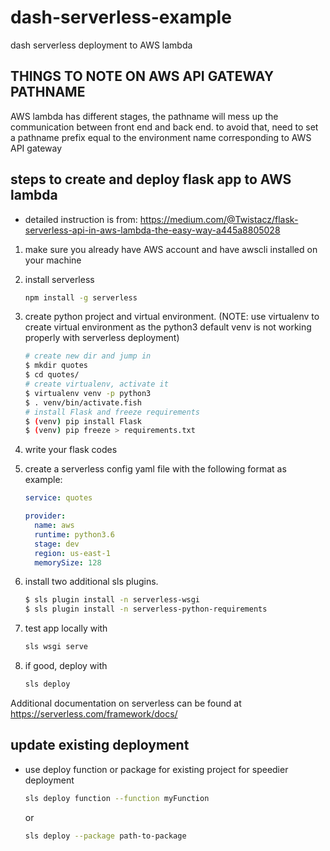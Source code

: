 # dash-serverless-example
dash serverless deployment to AWS lambda


## THINGS TO NOTE ON AWS API GATEWAY PATHNAME
AWS lambda has different stages, the pathname will mess up the communication between front end and back end.
to avoid that, need to set a pathname prefix equal to the environment name corresponding to AWS API gateway


## steps to create and deploy flask app to AWS lambda
- detailed instruction is from:
https://medium.com/@Twistacz/flask-serverless-api-in-aws-lambda-the-easy-way-a445a8805028

1. make sure you already have AWS account and have awscli installed on your machine

2. install serverless
    ```bash
    npm install -g serverless
    ```

3. create python project and virtual environment. (NOTE: use virtualenv to create virtual environment as the python3 
default venv is not working properly with serverless deployment)
    ```bash
    # create new dir and jump in
    $ mkdir quotes
    $ cd quotes/
    # create virtualenv, activate it
    $ virtualenv venv -p python3
    $ . venv/bin/activate.fish
    # install Flask and freeze requirements
    $ (venv) pip install Flask
    $ (venv) pip freeze > requirements.txt
    ```

4. write your flask codes

5. create a serverless config yaml file with the following format as example:
    ```yaml
    service: quotes
    
    provider:
      name: aws
      runtime: python3.6
      stage: dev
      region: us-east-1
      memorySize: 128
    ```

6. install two additional sls plugins.
    ```bash
    $ sls plugin install -n serverless-wsgi
    $ sls plugin install -n serverless-python-requirements
    ```

7. test app locally with
    ```bash
    sls wsgi serve
    ```

8. if good, deploy with
    ```bash
    sls deploy
    ```

Additional documentation on serverless can be found at
https://serverless.com/framework/docs/


## update existing deployment
- use deploy function or package for existing project for speedier deployment
    ```bash
    sls deploy function --function myFunction
    ```
    or
    ```bash
    sls deploy --package path-to-package
    ```
